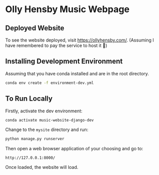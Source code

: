 # Olly Hensby Music Webpage

## Deployed Website

To see the website deployed, visit https://ollyhensby.com/. (Assuming I have remembered to pay the service to host it 🙂)

## Installing Development Environment

Assuming that you have conda installed and are in the root directory.

```bash
conda env create -f environment-dev.yml
```

## To Run Locally

Firstly, activate the dev environment:

```bash
conda activate music-website-django-dev
```

Change to the `mysite` directory and run:

```bash
python manage.py runserver
```

Then open a web browser application of your choosing and go to:

`http://127.0.0.1:8000/`

Once loaded, the website will load.
